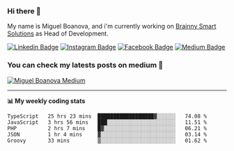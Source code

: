### Hi there 👋

My name is Miguel Boanova, and i'm currently working on [Brainny Smart Solutions](https://brainny.cc) as Head of Development.

[![Linkedin Badge](https://img.shields.io/badge/-miguelboanova-blue?style=for-the-badge&logo=Linkedin&logoColor=white&link=https://www.linkedin.com/in/miguelboanova/)](https://www.linkedin.com/in/miguelboanova/)
[![Instagram Badge](https://img.shields.io/badge/-mgl_boanova-purple?style=for-the-badge&logo=Instagram&logoColor=white&link=https://www.instagram.com/mgl_boanova/)](https://www.instagram.com/mgl_boanova/)
[![Facebook Badge](https://img.shields.io/badge/-miguel.boanova-blue?style=for-the-badge&logo=Facebook&logoColor=white&link=https://www.facebook.com/miguel.boanova)](https://www.facebook.com/miguel.boanova)
[![Medium Badge](https://img.shields.io/badge/-@miguelboanova-black?style=for-the-badge&logo=Medium&logoColor=white&link=https://medium.com/@miguelboanova)](https://medium.com/@miguelboanova)

<!--
**mglnb/mglnb** is a ✨ _special_ ✨ repository because its `README.md` (this file) appears on your GitHub profile.

Here are some ideas to get you started:

- 🔭 I’m currently working on ...
- 🌱 I’m currently learning ...
- 👯 I’m looking to collaborate on ...
- 🤔 I’m looking for help with ...
- 💬 Ask me about ...
- 📫 How to reach me: ...
- 😄 Pronouns: ...
- ⚡ Fun fact: ...
-->

### You can check my latests posts on medium 💬

[![Miguel Boanova Medium](https://github-readme-medium.vercel.app/?username=miguelboanova)](https://medium.com/@miguelboanova)

----

**📊 My weekly coding stats** 

<!--START_SECTION:waka-->
```text
TypeScript   25 hrs 23 mins  ██████████████████▓░░░░░░   74.08 % 
JavaScript   3 hrs 56 mins   ███░░░░░░░░░░░░░░░░░░░░░░   11.51 % 
PHP          2 hrs 7 mins    █▓░░░░░░░░░░░░░░░░░░░░░░░   06.21 % 
JSON         1 hr 4 mins     ▓░░░░░░░░░░░░░░░░░░░░░░░░   03.14 % 
Groovy       33 mins         ▒░░░░░░░░░░░░░░░░░░░░░░░░   01.62 % 
```
<!--END_SECTION:waka-->
